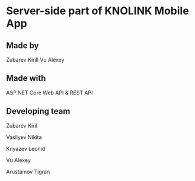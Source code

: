 # Server-side part of KNOLINK Mobile App

## Made by
Zubarev Kirill
Vu Alexey

## Made with
ASP.NET Core Web API & REST API

## Developing team
Zubarev Kiril

Vasilyev Nikita

Knyazev Leonid

Vu Alexey

Arustamov Tigran
